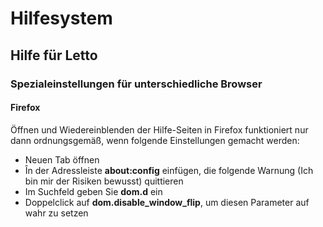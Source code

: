 # Hilfesystem
## Hilfe für Letto



### Spezialeinstellungen für unterschiedliche Browser
#### Firefox
Öffnen und Wiedereinblenden der Hilfe-Seiten in Firefox funktioniert nur dann ordnungsgemäß, wenn folgende Einstellungen gemacht werden:
* Neuen Tab öffnen
* În der Adressleiste **about:config** einfügen, die folgende Warnung (Ich bin mir der Risiken bewusst) quittieren
* Im Suchfeld geben Sie **dom.d** ein
* Doppelclick auf **dom.disable_window_flip**, um diesen Parameter auf wahr zu setzen

